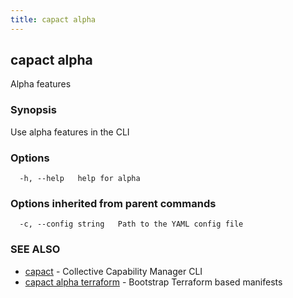 ```yaml
---
title: capact alpha
---
```


## capact alpha

Alpha features

### Synopsis

Use alpha features in the CLI

### Options

```
  -h, --help   help for alpha
```

### Options inherited from parent commands

```
  -c, --config string   Path to the YAML config file
```

### SEE ALSO

* [capact](capact.md)	 - Collective Capability Manager CLI
* [capact alpha terraform](capact_alpha_terraform.md)	 - Bootstrap Terraform based manifests

